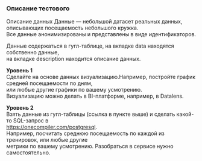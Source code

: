 ### Описание тестового

Описание данных
Данные — небольшой датасет реальных данных, описывающих посещаемость небольшого кружка.  
Все данные анонимизированы и представлены в виде идентификаторов.  

Данные содержаться в гугл-таблице, на вкладке data находятся собственно данные,  
на вкладке description находится  описание данных.  

**Уровень 1**  
Сделайте на основе данных визуализацию.Например, постройте график средней посещаемости по дням,  
или любые другие графики по вашему усмотрению.  
Визуализацию можно делать в BI-платформе, например, в Datalens.  

**Уровень 2**  
Взять данные из гугл-таблицы (ссылка в пункте выше) и сделать какой-то SQL-запрос в  
https://onecompiler.com/postgresql.  
Например, посчитать среднюю посещаемость по каждой из тренировок, или любые другие   
метрики по вашему усмотрению. Разобраться в сервисе нужно самостоятельно.  

